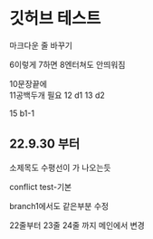 # 깃허브 테스트


마크다운 줄 바꾸기

6이렇게
7하면
8엔터쳐도 안띄워짐

10문장끝에  
11공백두개 필요
12 d1
13 d2

15 b1-1

## 22.9.30 부터
소제목도 수평선이 가 나오는듯

conflict test-기본

branch1에서도
같은부분
수정

22줄부터
23줄
24줄 까지 메인에서 변경
